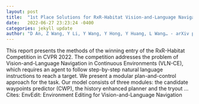 ```yaml
---
layout: post
title:  "1st Place Solutions for RxR-Habitat Vision-and-Language Navigation Competition (CVPR 2022)"
date:   2022-06-27 23:23:24 -0400
categories: jekyll update
author: "D An, Z Wang, Y Li, Y Wang, Y Hong, Y Huang, L Wang… - arXiv preprint arXiv …, 2022"
---
```

This report presents the methods of the winning entry of the RxR-Habitat Competition in CVPR 2022. The competition addresses the problem of Vision-and-Language Navigation in Continuous Environments (VLN-CE), which requires an agent to follow step-by-step natural language instructions to reach a target. We present a modular plan-and-control approach for the task. Our model consists of three modules: the candidate waypoints predictor (CWP), the history enhanced planner and the tryout …
Cites: ‪EnvEdit: Environment Editing for Vision-and-Language Navigation‬  